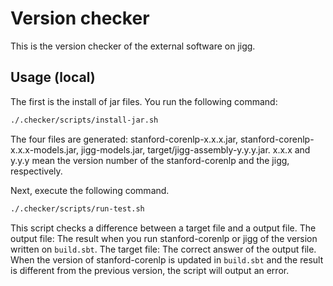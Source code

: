 # Version checker

This is the version checker of the external software on jigg.

## Usage (local)

The first is the install of jar files. You run the following command:

```bash
./.checker/scripts/install-jar.sh
```

The four files are generated:
stanford-corenlp-x.x.x.jar, stanford-corenlp-x.x.x-models.jar, jigg-models.jar,
target/jigg-assembly-y.y.y.jar. x.x.x and y.y.y mean the version number of
the stanford-corenlp and the jigg, respectively.

Next, execute the following command.

```bash
./.checker/scripts/run-test.sh
```

This script checks a difference between a target file and a output file.
The output file: The result when you run stanford-corenlp or jigg of the version written on `build.sbt`.
The target file: The correct answer of the output file.
When the version of stanford-corenlp is updated in `build.sbt`
and the result is different from the previous version, the script will output an error.

